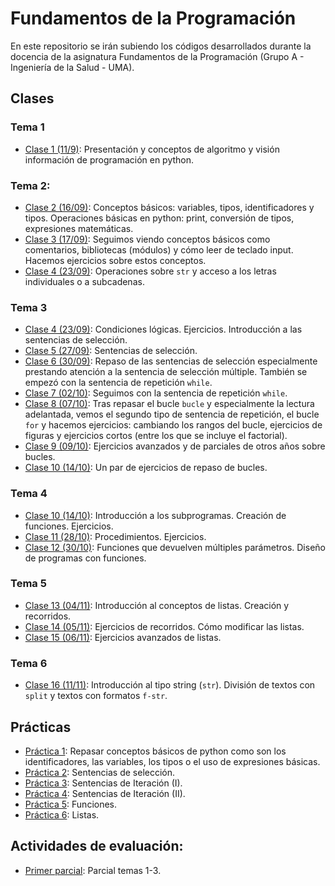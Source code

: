 # Fundamentos de la Programación

En este repositorio se irán subiendo los códigos desarrollados durante la docencia de la asignatura Fundamentos de la Programación (Grupo A - Ingeniería de la Salud - UMA).

## Clases

### Tema 1
* [Clase 1 (11/9)](clases/clase01/clase01.md): Presentación y conceptos de algoritmo y visión información de programación en python.

### Tema 2:
* [Clase 2 (16/09)](clases/clase02/clase02.md): Conceptos básicos: variables, tipos, identificadores y tipos. Operaciones básicas en python: print, conversión de tipos, expresiones matemáticas.
* [Clase 3 (17/09)](clases/clase03/clase03.md): Seguimos viendo conceptos básicos como comentarios, bibliotecas (módulos) y cómo leer de teclado input. Hacemos ejercicios sobre estos conceptos.
* [Clase 4 (23/09)](clases/clase04/clase04.md): Operaciones sobre `str` y acceso a los letras individuales o a subcadenas.

### Tema 3
* [Clase 4 (23/09)](clases/clase04/clase04.md): Condiciones lógicas. Ejercicios. Introducción a las sentencias de selección.
* [Clase 5 (27/09)](clases/clase05/clase05.md): Sentencias de selección.
* [Clase 6 (30/09)](clases/clase06/clase06.md): Repaso de las sentencias de selección especialmente prestando atención a la sentencia de selección múltiple. También se empezó con la sentencia de repetición `while`.
* [Clase 7 (02/10)](clases/c07/c07.md): Seguimos con la sentencia de repetición `while`.
* [Clase 8 (07/10)](clases/clase08/clase08.md): Tras repasar el bucle `bucle` y especialmente la lectura adelantada, vemos el segundo tipo de sentencia de repetición, el bucle `for` y hacemos ejercicios: cambiando los rangos del bucle, ejercicios de figuras y ejercicios cortos (entre los que se incluye el factorial).
* [Clase 9 (09/10)](clases/c09/c09.md): Ejercicios avanzados y de parciales de otros años sobre bucles.
* [Clase 10 (14/10)](clases/c10/c10_3.md): Un par de ejercicios de repaso de bucles.
 
### Tema 4
* [Clase 10 (14/10)](clases/c10/c10_4.md): Introducción a los subprogramas. Creación de funciones. Ejercicios.
* [Clase 11 (28/10)](clases/c11/c11.md): Procedimientos. Ejercicios.
* [Clase 12 (30/10)](clases/c12/c12.md): Funciones que devuelven múltiples parámetros. Diseño de programas con funciones.

### Tema 5
* [Clase 13 (04/11)](clases/c13/c13.md): Introducción al conceptos de listas. Creación y recorridos.
* [Clase 14 (05/11)](clases/c14/c14.md): Ejercicios de recorridos. Cómo modificar las listas.
* [Clase 15 (06/11)](clases/c15/c15.md): Ejercicios avanzados de listas.

### Tema 6
* [Clase 16 (11/11)](clases/c16/c16.md): Introducción al tipo string (`str`). División de textos con `split` y textos con formatos `f-str`.

## Prácticas
* [Práctica 1](prácticas/p1/p1.md): Repasar conceptos básicos de python como son los identificadores, las variables, los tipos o el uso de expresiones básicas.
* [Práctica 2](prácticas/p2/p2.md): Sentencias de selección.
* [Práctica 3](prácticas/p3/p3.md): Sentencias de Iteración (I).
* [Práctica 4](prácticas/p4/p4.md): Sentencias de Iteración (II).
* [Práctica 5](prácticas/p5/p5.md): Funciones.
* [Práctica 6](): Listas.



## Actividades de evaluación:
* [Primer parcial](evaluación/p1.md): Parcial temas 1-3.
